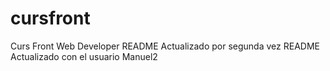 # cursfront
Curs Front Web Developer
README Actualizado por segunda vez
README Actualizado con el usuario Manuel2